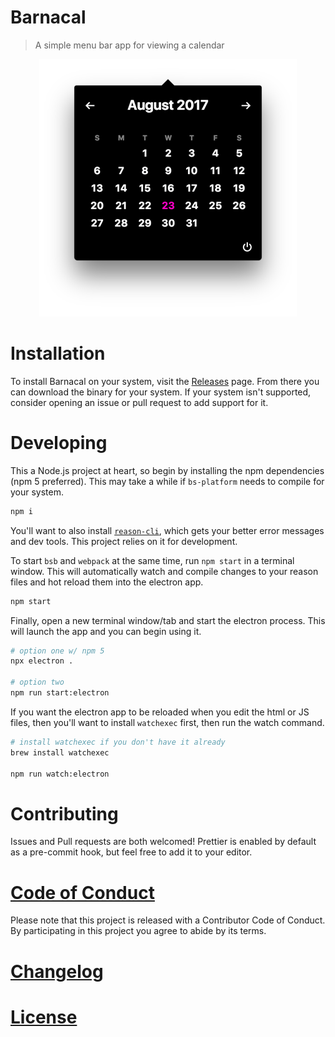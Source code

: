 # Barnacal
> A simple menu bar app for viewing a calendar

<a href="screenshot.png" target="_blank" style="text-align:center;display:block;">
  <img src="screenshot.png" alt="Screenshot of Barnacal" style="width:412px;max-width:100%;">
</a>

# Installation

To install Barnacal on your system, visit the [Releases](https://github.com/mike-engel/barnacal/releases) page. From there you can download the binary for your system. If your system isn't supported, consider opening an issue or pull request to add support for it.

# Developing

This a Node.js project at heart, so begin by installing the npm dependencies (npm 5 preferred). This may take a while if `bs-platform` needs to compile for your system.

```sh
npm i
```

You'll want to also install [`reason-cli`](https://github.com/reasonml/reason-cli#install), which gets your better error messages and dev tools. This project relies on it for development.

To start `bsb` and `webpack` at the same time, run `npm start` in a terminal window. This will automatically watch and compile changes to your reason files and hot reload them into the electron app.

```sh
npm start
```

Finally, open a new terminal window/tab and start the electron process. This will launch the app and you can begin using it.

```sh
# option one w/ npm 5
npx electron .

# option two
npm run start:electron
```

If you want the electron app to be reloaded when you edit the html or JS files, then you'll want to install `watchexec` first, then run the watch command.

```sh
# install watchexec if you don't have it already
brew install watchexec

npm run watch:electron
```

# Contributing

Issues and Pull requests are both welcomed! Prettier is enabled by default as a pre-commit hook, but feel free to add it to your editor.

# [Code of Conduct](CODE_OF_CONDUCT.md)

Please note that this project is released with a Contributor Code of Conduct. By participating in this project you agree to abide by its terms.

# [Changelog](https://github.com/mike-engel/barnacal/releases)

# [License](LICENSE.md)
